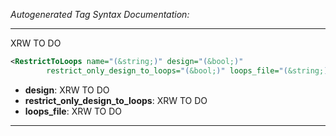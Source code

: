_Autogenerated Tag Syntax Documentation:_

---
XRW TO DO

```xml
<RestrictToLoops name="(&string;)" design="(&bool;)"
        restrict_only_design_to_loops="(&bool;)" loops_file="(&string;)" />
```

-   **design**: XRW TO DO
-   **restrict_only_design_to_loops**: XRW TO DO
-   **loops_file**: XRW TO DO

---

